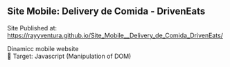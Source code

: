 ## Site Mobile: Delivery de Comida - DrivenEats

Site Published at: https://rayyventura.github.io/Site_Mobile__Delivery_de_Comida_DrivenEats/

Dinamicc mobile website </br>
🎯 Target: Javascript (Manipulation of DOM)
